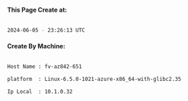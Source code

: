 
   
#### This Page Create at:

```bash

2024-06-05 - 23:26:13 UTC

```

#### Create By Machine:

```bash

Host Name : fv-az842-651

platform  : Linux-6.5.0-1021-azure-x86_64-with-glibc2.35

Ip Local  : 10.1.0.32

```

